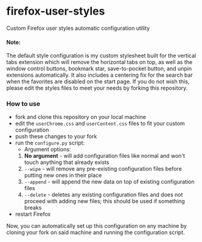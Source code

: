 # firefox-user-styles
Custom Firefox user styles automatic configuration utility<br>
#### Note:
The default style configuration is my custom stylesheet built for the vertical tabs extension which will remove the horizontal tabs on top, as well as the window control buttons, bookmark star, save-to-pocket button, and unpin extensions automatically. It also includes a centering fix for the search bar when the favorites are disabled on the start page. If you do not wish this, please edit the styles files to meet your needs by forking this repository.

### How to use
* fork and clone this repository on your local machine
* edit the `userChrome.css` and `userContent.css` files to fit your custom configuration
* push these changes to your fork
* run the `configure.py` script:
    * Argument options:
    1. **No argument** - will add configuration files like normal and won't touch anything that already exists
    2. `--wipe` - will remove any pre-existing configuration files before putting new ones in their place
    3. `--append` - will append the new data on top of existing configuration files
    4. `--delete` - deletes any existing configuration files and does not proceed with adding new files; this should be used if something breaks
* restart Firefox

Now, you can automatically set up this configuration on any machine by cloning your fork on said machine and running the configuration script.
